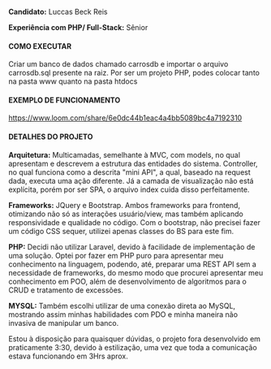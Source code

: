 **Candidato:** Luccas Beck Reis

**Experiência com PHP/ Full-Stack:** Sênior

#### COMO EXECUTAR
Criar um banco de dados chamado carrosdb e importar o arquivo carrosdb.sql presente na raiz.
Por ser um projeto PHP, podes colocar tanto na pasta www quanto na pasta htdocs

#### EXEMPLO DE FUNCIONAMENTO
https://www.loom.com/share/6e0dc44b1eac4a4bb5089bc4a7192310

#### DETALHES DO PROJETO

**Arquitetura:** Multicamadas, semelhante à MVC, com models, no qual apresentam e descrevem a estrutura das entidades do sistema. Controller, no qual funciona como a descrita "mini API", a qual, baseado na request dada, executa uma ação diferente. Já a camada de visualização não está explícita, porém por ser SPA, o arquivo index cuida disso perfeitamente.

**Frameworks:** JQuery e Bootstrap. Ambos frameworks para frontend, otimizando não só as interações usuário/view, mas também aplicando responsividade e qualidade no código. Com o bootstrap, não precisei fazer um código CSS sequer, utilizei apenas classes do BS para este fim.

**PHP:** Decidi não utilizar Laravel, devido à facilidade de implementação de uma solução. Optei por fazer em PHP puro para apresentar meu conhecimento na linguagem, podendo, até, preparar uma REST API sem a necessidade de frameworks, do mesmo modo que procurei apresentar meu conhecimento em POO, além de desenvolvimento de algoritmos para o CRUD e tratamento de excessões.

**MYSQL:** Também escolhi utilizar de uma conexão direta ao MySQL, mostrando assim minhas habilidades com PDO e minha maneira não invasiva de manipular um banco.

Estou à disposição para quaisquer dúvidas, o projeto fora desenvolvido em praticamente 3:30, devido à estilização, uma vez que toda a comunicação estava funcionando em 3Hrs aprox.
